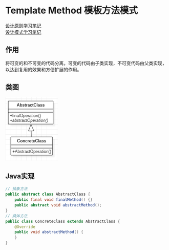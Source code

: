 # Template Method 模板方法模式
[设计原则学习笔记](https://www.jianshu.com/p/f7f79adad32b)  
[设计模式学习笔记](https://www.jianshu.com/p/08bf9381697c)  
## 作用
将可变的和不可变的代码分离，可变的代码由子类实现，不可变代码由父类实现，以达到复用的效果和方便扩展的作用。
## 类图
![模板方法模式类图](res/template_method_01.PNG)
## Java实现
```Java
// 抽象方法
public abstract class AbstractClass {
    public final void finalMethod() {}
    public abstract void abstractMethod();
}
// 具体方法
public class ConcreteClass extends AbstractClass {
    @Override
    public void abstractMethod() {
    }
}
```
